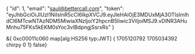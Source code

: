{
  "id": 1,
  "email": "saul@bettercall.com",
  "token": "eyJhbGciOiJIUzI1NiIsInR5cCI6IkpXVCJ9.eyJleHAiOjE3MDUxMjA3OTIsImlhdCI6MTcwNTAzNDM5MiwiaXNzIjoiY2hpcnB5Iiwic3ViIjoiMSJ9.vDlNR3AHuMnhu75FKs5kEKM0sYoc3vIBdpngjSsrxRs"
}

&{ 0xc00011c060 map[alg:HS256 typ:JWT] { 1705120792  1705034392 chirpy 0 1}  false}